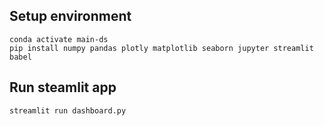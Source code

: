 
## Setup environment
```
conda activate main-ds
pip install numpy pandas plotly matplotlib seaborn jupyter streamlit babel
```

## Run steamlit app
```
streamlit run dashboard.py
```

